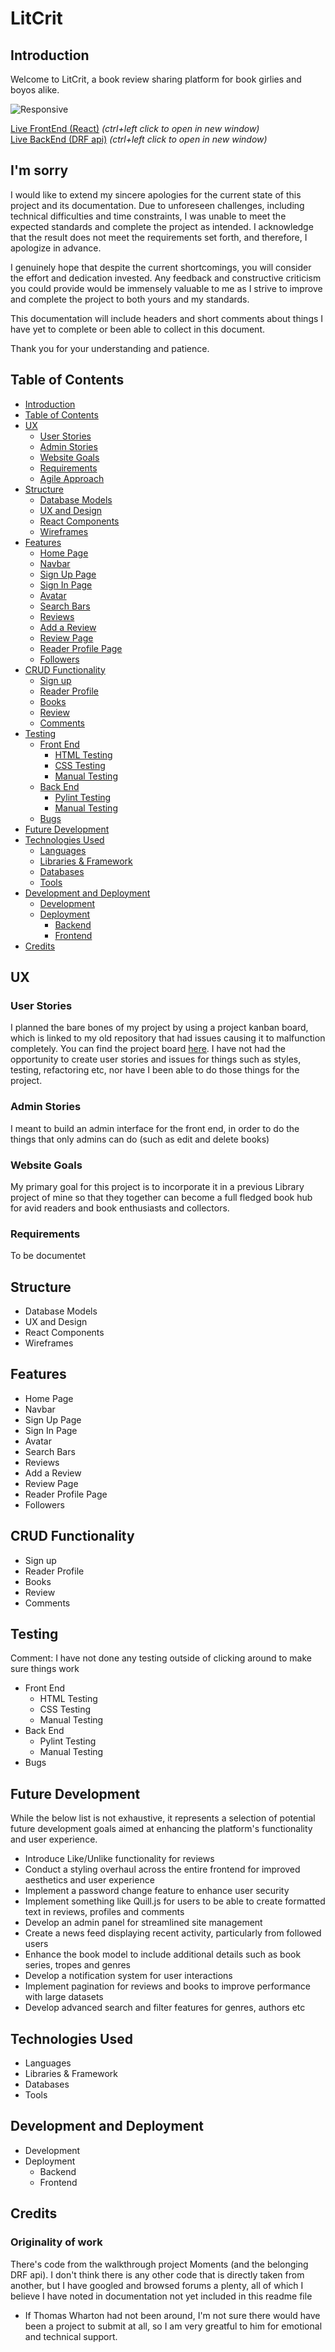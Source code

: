 # LitCrit

## Introduction
Welcome to LitCrit, a book review sharing platform for book girlies and boyos alike.

![Responsive](public/documentation/mockup.png)

[Live FrontEnd (React)](https://pp5-litlounge-react-7f64f8e06883.herokuapp.com/) _(ctrl+left click to open in new window)_<br>
[Live BackEnd (DRF api)](https://pp5-litlounge-7b597e44d7be.herokuapp.com/) _(ctrl+left click to open in new window)_<br>

## I'm sorry
I would like to extend my sincere apologies for the current state of this project and its documentation. Due to unforeseen challenges, including technical difficulties and time constraints, I was unable to meet the expected standards and complete the project as intended. I acknowledge that the result does not meet the requirements set forth, and therefore, I apologize in advance.

I genuinely hope that despite the current shortcomings, you will consider the effort and dedication invested. Any feedback and constructive criticism you could provide would be immensely valuable to me as I strive to improve and complete the project to both yours and my standards.

This documentation will include headers and short comments about things I have yet to complete or been able to collect in this document.

Thank you for your understanding and patience.

## Table of Contents
- [Introduction](#introduction)
- [Table of Contents](#table-of-contents)
- [UX](#ux)
  - [User Stories](#user-stories)
  - [Admin Stories](#admin-stories)
  - [Website Goals](#website-goals)
  - [Requirements](#requirements)
  - [Agile Approach](#agile-approach)
- [Structure](#structure)
  - [Database Models](#database-models)
  - [UX and Design](#ux-and-design)
  - [React Components](#react-components)
  - [Wireframes](#wireframes)
- [Features](#features)
  - [Home Page](#home-page)
  - [Navbar](#navbar)
  - [Sign Up Page](#sign-up-page)
  - [Sign In Page](#sign-in-page)
  - [Avatar](#avatar)
  - [Search Bars](#search-bars)
  - [Reviews](#reviews)
  - [Add a Review](#add-a-review)
  - [Review Page](#review-page)
  - [Reader Profile Page](#reader-profile-page)
  - [Followers](#followers)
- [CRUD Functionality](#crud-functionality)
  - [Sign up](#sign-up)
  - [Reader Profile](#reader-profile)
  - [Books](#books)
  - [Review](#review)
  - [Comments](#comments)
- [Testing](#testing)
  - [Front End](#front-end)
    - [HTML Testing](#html-testing)
    - [CSS Testing](#css-testing)
    - [Manual Testing](#manual-testing)
  - [Back End](#back-end)
    - [Pylint Testing](#pylint-testing)
    - [Manual Testing](#manual-testing-1)
  - [Bugs](#bugs)
- [Future Development](#future-development)
- [Technologies Used](#technologies-used)
  - [Languages](#languages)
  - [Libraries & Framework](#libraries---framework)
  - [Databases](#databases)
  - [Tools](#tools)
- [Development and Deployment](#development-and-deployment)
  - [Development](#development)
  - [Deployment](#deployment)
    - [Backend](#backend)
    - [Frontend](#frontend)
- [Credits](#credits)

## UX
### User Stories
I planned the bare bones of my project by using a project kanban board, which is linked to my old repository that had issues causing it to malfunction completely. You can find the project board [here](https://github.com/users/ArcLiz/projects/5). I have not had the opportunity to create user stories and issues for things such as styles, testing, refactoring etc, nor have I been able to do those things for the project.
### Admin Stories
I meant to build an admin interface for the front end, in order to do the things that only admins can do (such as edit and delete books)
### Website Goals
My primary goal for this project is to incorporate it in a previous Library project of mine so that they together can become a full fledged book hub for avid readers and book enthusiasts and collectors. 
### Requirements
To be documentet
## Structure
  - Database Models
  - UX and Design
  - React Components
  - Wireframes
## Features
  - Home Page
  - Navbar
  - Sign Up Page
  - Sign In Page
  - Avatar
  - Search Bars
  - Reviews
  - Add a Review
  - Review Page
  - Reader Profile Page
  - Followers
## CRUD Functionality
  - Sign up
  - Reader Profile
  - Books
  - Review
  - Comments
## Testing
Comment: I have not done any testing outside of clicking around to make sure things work
  - Front End
    - HTML Testing
    - CSS Testing
    - Manual Testing
  - Back End
    - Pylint Testing
    - Manual Testing
  - Bugs
## Future Development
While the below list is not exhaustive, it represents a selection of potential future development goals aimed at enhancing the platform's functionality and user experience.

- Introduce Like/Unlike functionality for reviews
- Conduct a styling overhaul across the entire frontend for improved aesthetics and user experience
- Implement a password change feature to enhance user security
- Implement something like Quill.js for users to be able to create formatted text in reviews, profiles and comments
- Develop an admin panel for streamlined site management
- Create a news feed displaying recent activity, particularly from followed users
- Enhance the book model to include additional details such as book series, tropes and genres
- Develop a notification system for user interactions
- Implement pagination for reviews and books to improve performance with large datasets
- Develop advanced search and filter features for genres, authors etc


## Technologies Used
  - Languages
  - Libraries & Framework
  - Databases
  - Tools
## Development and Deployment
  - Development
  - Deployment
    - Backend
    - Frontend
## Credits
### Originality of work
There's code from the walkthrough project Moments (and the belonging DRF api). I don't think there is any other code that is directly taken from another, but I have googled and browsed forums a plenty, all of which I believe I have noted in documentation not yet included in this readme file

- If Thomas Wharton had not been around, I'm not sure there would have been a project to submit at all, so I am very greatful to him for emotional and technical support.